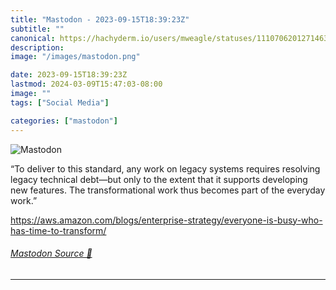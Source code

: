 ```yaml
---
title: "Mastodon - 2023-09-15T18:39:23Z"
subtitle: ""
canonical: https://hachyderm.io/users/mweagle/statuses/111070620127146306
description:
image: "/images/mastodon.png"

date: 2023-09-15T18:39:23Z
lastmod: 2024-03-09T15:47:03-08:00
image: ""
tags: ["Social Media"]

categories: ["mastodon"]
---
```

![Mastodon](/images/mastodon.png)

<p>“To deliver to this standard, any work on legacy systems requires resolving legacy technical debt—but only to the extent that it supports developing new features. The transformational work thus becomes part of the everyday work.”</p><p><a href="https://aws.amazon.com/blogs/enterprise-strategy/everyone-is-busy-who-has-time-to-transform/" target="_blank" rel="nofollow noopener noreferrer" translate="no"><span class="invisible">https://</span><span class="ellipsis">aws.amazon.com/blogs/enterpris</span><span class="invisible">e-strategy/everyone-is-busy-who-has-time-to-transform/</span></a></p>


###### [Mastodon Source 🐘](https://hachyderm.io/@mweagle/111070620127146306)

___
